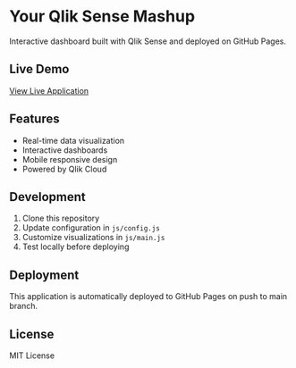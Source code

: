 # Your Qlik Sense Mashup

Interactive dashboard built with Qlik Sense and deployed on GitHub Pages.

## Live Demo
[View Live Application](https://hsindpure.github.io/POC_Humesh)

## Features
- Real-time data visualization
- Interactive dashboards
- Mobile responsive design
- Powered by Qlik Cloud

## Development
1. Clone this repository
2. Update configuration in `js/config.js`
3. Customize visualizations in `js/main.js`
4. Test locally before deploying

## Deployment
This application is automatically deployed to GitHub Pages on push to main branch.

## License
MIT License
